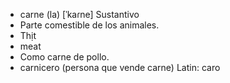 - carne (la)	[ˈkaɾne]	Sustantivo
- Parte comestible de los animales.
- Thịt
- meat
- Como carne de pollo.
- carnicero (persona que vende carne)	Latin: caro